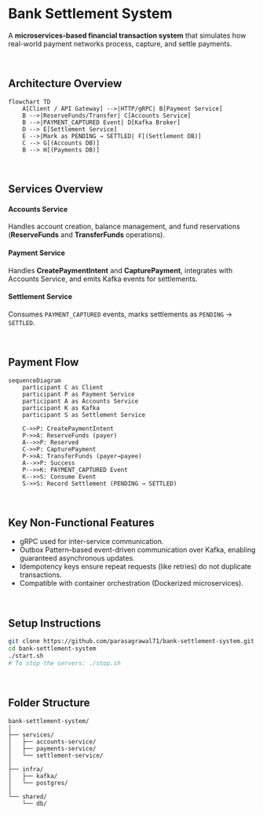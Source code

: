 
# Bank Settlement System

A **microservices-based financial transaction system** that simulates how real-world payment networks process, capture, and settle payments.

<br />

## Architecture Overview

```mermaid
flowchart TD
    A[Client / API Gateway] -->|HTTP/gRPC| B[Payment Service]
    B -->|ReserveFunds/Transfer| C[Accounts Service]
    B -->|PAYMENT_CAPTURED Event| D[Kafka Broker]
    D --> E[Settlement Service]
    E -->|Mark as PENDING → SETTLED| F[(Settlement DB)]
    C --> G[(Accounts DB)]
    B --> H[(Payments DB)]
```

<br />

## Services Overview

#### Accounts Service
Handles account creation, balance management, and fund reservations (**ReserveFunds** and **TransferFunds** operations).

#### Payment Service
Handles **CreatePaymentIntent** and **CapturePayment**, integrates with Accounts Service, and emits Kafka events for settlements.

#### Settlement Service
Consumes `PAYMENT_CAPTURED` events, marks settlements as `PENDING` → `SETTLED`.

<br />

## Payment Flow

```mermaid
sequenceDiagram
    participant C as Client
    participant P as Payment Service
    participant A as Accounts Service
    participant K as Kafka
    participant S as Settlement Service

    C->>P: CreatePaymentIntent
    P->>A: ReserveFunds (payer)
    A-->>P: Reserved
    C->>P: CapturePayment
    P->>A: TransferFunds (payer→payee)
    A-->>P: Success
    P-->>K: PAYMENT_CAPTURED Event
    K-->>S: Consume Event
    S->>S: Record Settlement (PENDING → SETTLED)
```

<br />

## Key Non-Functional Features
- gRPC used for inter-service communication.
- Outbox Pattern–based event-driven communication over Kafka, enabling guaranteed asynchronous updates.
- Idempotency keys ensure repeat requests (like retries) do not duplicate transactions.
- Compatible with container orchestration (Dockerized microservices).

<br />

## Setup Instructions

```bash
git clone https://github.com/parasagrawal71/bank-settlement-system.git
cd bank-settlement-system
./start.sh
# To stop the servers: ./stop.sh
```

<br />

## Folder Structure

```
bank-settlement-system/
│
├── services/
│   ├── accounts-service/
│   ├── payments-service/
│   └── settlement-service/
│
├── infra/
│   ├── kafka/
│   └── postgres/
│
└── shared/
    └── db/
```
